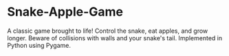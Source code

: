 # Snake-Apple-Game
A classic game brought to life! Control the snake, eat apples, and grow longer. Beware of collisions with walls and your snake's tail. Implemented in Python using Pygame.
